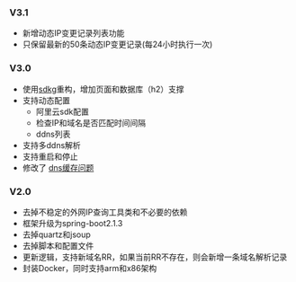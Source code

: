 ### V3.1
- 新增动态IP变更记录列表功能
- 只保留最新的50条动态IP变更记录(每24小时执行一次)

### V3.0
- 使用[sdkg](https://gitee.com/fastjrun/sdkg)重构，增加页面和数据库（h2）支撑
- 支持动态配置
  - 阿里云sdk配置
  - 检查IP和域名是否匹配时间间隔
  - ddns列表
- 支持多ddns解析
- 支持重启和停止
- 修改了 [dns缓存问题](https://gitee.com/fastjrun/ddns/issues/I4B33H)

### V2.0
- 去掉不稳定的外网IP查询工具类和不必要的依赖
- 框架升级为spring-boot2.1.3
- 去掉quartz和jsoup
- 去掉脚本和配置文件
- 更新逻辑，支持新域名RR，如果当前RR不存在，则会新增一条域名解析记录
- 封装Docker，同时支持arm和x86架构
